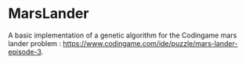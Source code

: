 # MarsLander

A basic implementation of a genetic algorithm for the Codingame mars lander problem : https://www.codingame.com/ide/puzzle/mars-lander-episode-3.
